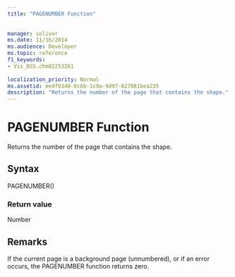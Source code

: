 ```yaml
---
title: "PAGENUMBER Function"
 
 
manager: soliver
ms.date: 11/16/2014
ms.audience: Developer
ms.topic: reference
f1_keywords:
- Vis_DSS.chm82253261
 
localization_priority: Normal
ms.assetid: ee4fb340-0c6b-1c9a-9d97-827081bea235
description: "Returns the number of the page that contains the shape."
---
```


# PAGENUMBER Function

Returns the number of the page that contains the shape. 
  
## Syntax

PAGENUMBER()
  
### Return value

Number
  
## Remarks

If the current page is a background page (unnumbered), or if an error occurs, the PAGENUMBER function returns zero.
  


